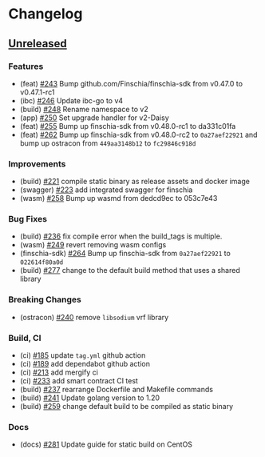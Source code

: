 <!--
Guiding Principles:

Changelogs are for humans, not machines.
There should be an entry for every single version.
The same types of changes should be grouped.
Versions and sections should be linkable.
The latest version comes first.
The release date of each version is displayed.
Mention whether you follow Semantic Versioning.

Usage:

Change log entries are to be added to the Unreleased section under the
appropriate stanza (see below). Each entry should ideally include a tag and
the Github issue reference in the following format:

* (<tag>) \#<issue-number> message

The issue numbers will later be link-ified during the release process so you do
not have to worry about including a link manually, but you can if you wish.

Types of changes (Stanzas):

"Features" for new features.
"Improvements" for changes in existing functionality.
"Deprecated" for soon-to-be removed features.
"Bug Fixes" for any bug fixes.
"Client Breaking" for breaking CLI commands and REST routes.
"State Machine Breaking" for breaking the AppState

Ref: https://keepachangelog.com/en/1.0.0/
-->

# Changelog

## [Unreleased]

### Features
* (feat) [\#243](https://github.com/Finschia/finschia/pull/243) Bump github.com/Finschia/finschia-sdk from v0.47.0 to v0.47.1-rc1
* (ibc) [\#246](https://github.com/Finschia/finschia/pull/246) Update ibc-go to v4
* (build) [\#248](https://github.com/Finschia/finschia/pull/248) Rename namespace to v2
* (app) [\#250](https://github.com/Finschia/finschia/pull/250) Set upgrade handler for v2-Daisy
* (feat) [\#255](https://github.com/Finschia/finschia/pull/255) Bump up finschia-sdk from v0.48.0-rc1 to da331c01fa
* (feat) [\#262](https://github.com/Finschia/finschia/pull/262) Bump up finschia-sdk from v0.48.0-rc2 to `0a27aef22921` and bump up ostracon from `449aa3148b12` to `fc29846c918d`

### Improvements
* (build) [\#221](https://github.com/Finschia/finschia/pull/221) compile static binary as release assets and docker image
* (swagger) [\#223](https://github.com/Finschia/finschia/pull/223) add integrated swagger for finschia
* (wasm) [\#258](https://github.com/Finschia/finschia/pull/258) Bump up wasmd from dedcd9ec to 053c7e43

### Bug Fixes
* (build) [\#236](https://github.com/Finschia/finschia/pull/236) fix compile error when the build_tags is multiple.
* (wasm) [\#249](https://github.com/Finschia/finschia/pull/249) revert removing wasm configs
* (finschia-sdk) [\#264](https://github.com/Finschia/finschia/pull/264) Bump up finschia-sdk from `0a27aef22921` to `022614f80a0d`
* (build) [\#277](https://github.com/Finschia/finschia/pull/277) change to the default build method that uses a shared library

### Breaking Changes
* (ostracon) [\#240](https://github.com/Finschia/finschia/pull/240) remove `libsodium` vrf library

### Build, CI
* (ci) [\#185](https://github.com/Finschia/finschia/pull/185) update `tag.yml` github action
* (ci) [\#189](https://github.com/Finschia/finschia/pull/189) add dependabot github action
* (ci) [\#213](https://github.com/Finschia/finschia/pull/213) add mergify ci
* (ci) [\#233](https://github.com/Finschia/finschia/pull/233) add smart contract CI test
* (build) [\#237](https://github.com/Finschia/finschia/pull/237) rearrange Dockerfile and Makefile commands
* (build) [\#241](https://github.com/Finschia/finschia/pull/241) Update golang version to 1.20
* (build) [\#259](https://github.com/Finschia/finschia/pull/259) change default build to be compiled as static binary

### Docs
* (docs) [\#281](https://github.com/Finschia/finschia/pull/281) Update guide for static build on CentOS 

<!-- Release links -->
[Unreleased]: https://github.com/Finschia/finschia/compare/v1.0.0...HEAD
